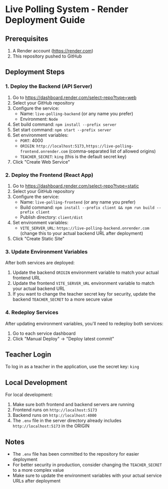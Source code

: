 # Live Polling System - Render Deployment Guide

## Prerequisites
1. A Render account (https://render.com)
2. This repository pushed to GitHub

## Deployment Steps

### 1. Deploy the Backend (API Server)

1. Go to https://dashboard.render.com/select-repo?type=web
2. Select your GitHub repository
3. Configure the service:
   - Name: `live-polling-backend` (or any name you prefer)
   - Environment: `Node`
4. Set build command: `npm install --prefix server`
5. Set start command: `npm start --prefix server`
6. Set environment variables:
   - `PORT`: 4000
   - `ORIGIN`: `http://localhost:5173,https://live-polling-frontend.onrender.com` (comma-separated list of allowed origins)
   - `TEACHER_SECRET`: `king` (this is the default secret key)
7. Click "Create Web Service"

### 2. Deploy the Frontend (React App)

1. Go to https://dashboard.render.com/select-repo?type=static
2. Select your GitHub repository
3. Configure the service:
   - Name: `live-polling-frontend` (or any name you prefer)
   - Build command: `npm install --prefix client && npm run build --prefix client`
   - Publish directory: `client/dist`
4. Set environment variables:
   - `VITE_SERVER_URL`: `https://live-polling-backend.onrender.com` (change this to your actual backend URL after deployment)
5. Click "Create Static Site"

### 3. Update Environment Variables

After both services are deployed:

1. Update the backend `ORIGIN` environment variable to match your actual frontend URL
2. Update the frontend `VITE_SERVER_URL` environment variable to match your actual backend URL
3. If you want to change the teacher secret key for security, update the backend `TEACHER_SECRET` to a more secure value

### 4. Redeploy Services

After updating environment variables, you'll need to redeploy both services:
1. Go to each service dashboard
2. Click "Manual Deploy" → "Deploy latest commit"

## Teacher Login

To log in as a teacher in the application, use the secret key: `king`

## Local Development

For local development:
1. Make sure both frontend and backend servers are running
2. Frontend runs on `http://localhost:5173`
3. Backend runs on `http://localhost:4000`
4. The `.env` file in the server directory already includes `http://localhost:5173` in the ORIGIN

## Notes
- The `.env` file has been committed to the repository for easier deployment
- For better security in production, consider changing the `TEACHER_SECRET` to a more complex value
- Make sure to update the environment variables with your actual service URLs after deployment